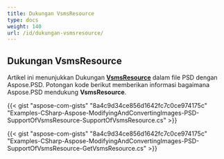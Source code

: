 ```yaml
---
title: Dukungan VsmsResource
type: docs
weight: 140
url: /id/dukungan-vsmsresource/
---
```


## **Dukungan VsmsResource**
Artikel ini menunjukkan Dukungan [**VsmsResource**](https://reference.aspose.com/psd/net/aspose.psd.fileformats.psd.layers.layerresources/vsmsresource) dalam file PSD dengan Aspose.PSD. Potongan kode berikut memberikan informasi bagaimana Aspose.PSD mendukung **VsmsResource**.

{{< gist "aspose-com-gists" "8a4c9d34ce856d1642fc7c0ce974175c" "Examples-CSharp-Aspose-ModifyingAndConvertingImages-PSD-SupportOfVsmsResource-SupportOfVsmsResource.cs" >}}

{{< gist "aspose-com-gists" "8a4c9d34ce856d1642fc7c0ce974175c" "Examples-CSharp-Aspose-ModifyingAndConvertingImages-PSD-SupportOfVsmsResource-GetVsmsResource.cs" >}}
